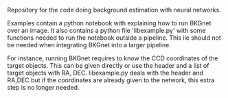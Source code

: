 Repository for the code doing background estimation with neural networks.

Examples contain a python notebook with explaining how to run BKGnet over an image.
It also contains a python file 'libexample.py' with some functions needed to run the 
notebook outside a pipeline. This ile should not be needed when integrating BKGnet 
into a larger pipeline.

For instance, running BKGnet requires to know the  CCD coordinates of the target objects. 
This can be given directly or use the header and a list of target objects with RA, DEC. 
libexample.py deals with the header and RA,DEC but if the coordinates are already given 
to the network, this extra step is no longer needed.




